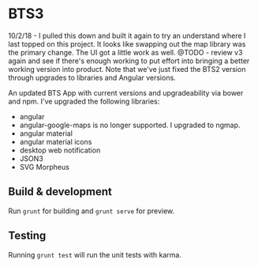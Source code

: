 # BTS3
10/2/18 - I pulled this down and built it again to try an understand where I last topped on this project. It looks like swapping out the map library was the primary change. The UI got a little work as well.
@TODO - review v3 again and see if there's enough working to put effort into bringing a better working version into product. Note that we've just fixed the BTS2 version through upgrades to libraries and Angular versions.

An updated BTS App with current versions and upgradeability via bower and npm.
I've upgraded the following libraries:
- angular
- angular-google-maps is no longer supported. I upgraded to ngmap.
- angular material
- angular material icons
- desktop web notification
- JSON3
- SVG Morpheus


## Build & development

Run `grunt` for building and `grunt serve` for preview.

## Testing

Running `grunt test` will run the unit tests with karma.

